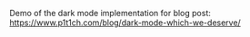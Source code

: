 Demo of the dark mode implementation for blog post: https://www.p1t1ch.com/blog/dark-mode-which-we-deserve/
